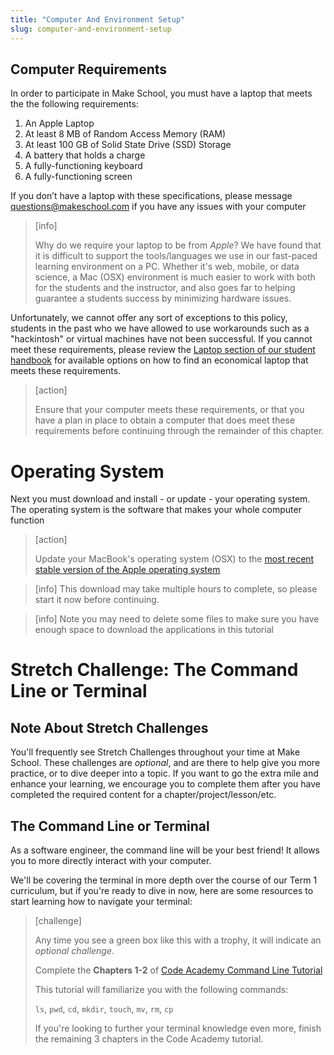 ```yaml
---
title: "Computer And Environment Setup"
slug: computer-and-environment-setup
---
```


## Computer Requirements

In order to participate in Make School, you must have a laptop that meets the the following requirements:

1. An Apple Laptop
1. At least 8 MB of Random Access Memory (RAM)
1. At least 100 GB of Solid State Drive (SSD) Storage
1. A battery that holds a charge
1. A fully-functioning keyboard
1. A fully-functioning screen

If you don’t have a laptop with these specifications, please message questions@makeschool.com if you have any issues with your computer

> [info]
>
> Why do we require your laptop to be from _Apple_? We have found that it is difficult to support the tools/languages we use in our fast-paced learning environment on a PC. Whether it's web, mobile, or data science, a Mac (OSX) environment is much easier to work with both for the students and the instructor, and also goes far to helping guarantee a students success by minimizing hardware issues.

Unfortunately, we cannot offer any sort of exceptions to this policy, students in the past who we have allowed to use workarounds such as a "hackintosh" or virtual machines have not been successful. If you cannot meet these requirements, please review the [Laptop section of our student handbook](https://docs.google.com/document/d/1a1i2jwXqx__URpWvUf8z8E9iwcdJ05QsPnbjs7Z83Us/preview#heading=h.p5a6appfat36) for available options on how to find an economical laptop that meets these requirements.

> [action]
>
> Ensure that your computer meets these requirements, or that you have a plan in place to obtain a computer that does meet these requirements before continuing through the remainder of this chapter.

# Operating System

Next you must download and install - or update - your operating system. The operating system is the software that makes your whole computer function

> [action]
>
>
> Update your MacBook's operating system (OSX) to the [most recent stable version of the Apple operating system](https://www.apple.com/macos/how-to-upgrade/)

<!-- -->

> [info]
This download may take multiple hours to complete, so please start it now before continuing. 

> [info]
Note you may need to delete some files to make sure you have enough space to download the applications in this tutorial

# Stretch Challenge: The Command Line or Terminal

## Note About Stretch Challenges

You'll frequently see Stretch Challenges throughout your time at Make School. These challenges are _optional_, and are there to help give you more practice, or to dive deeper into a topic. If you want to go the extra mile and enhance your learning, we encourage you to complete them after you have completed the required content for a chapter/project/lesson/etc.

## The Command Line or Terminal

As a software engineer, the command line will be your best friend! It allows you to more directly interact with your computer.

We'll be covering the terminal in more depth over the course of our Term 1 curriculum, but if you're ready to dive in now, here are some resources to start learning how to navigate your terminal:

> [challenge]
>
> Any time you see a green box like this with a trophy, it will indicate an _optional challenge_.
>
> Complete the **Chapters 1-2** of [Code Academy Command Line Tutorial](https://www.codecademy.com/learn/learn-the-command-line)
>
> This tutorial will familiarize you with the following commands:
>
> `ls`, `pwd`, `cd`, `mkdir`, `touch`, `mv`, `rm`, `cp`
>
> If you're looking to further your terminal knowledge even more, finish the remaining 3 chapters in the Code Academy tutorial.
